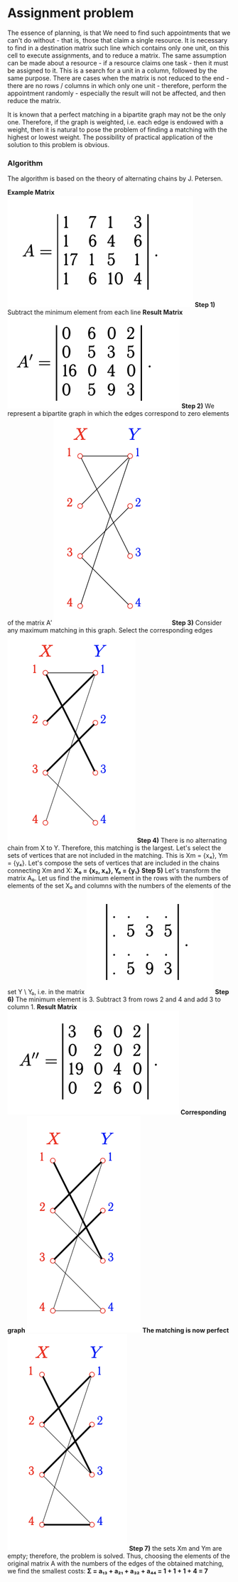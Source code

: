 # Assignment problem

The essence of planning, is that
We need to find such appointments that we can't do without - that is, those that claim a single resource.
It is necessary to find in a destination matrix such line which contains only one unit, on this cell to execute assignments, and to reduce a matrix.
The same assumption can be made about a resource - if a resource claims one task - then it must be assigned to it. This is a search for a unit in a column, followed by the same purpose.
There are cases when the matrix is ​​not reduced to the end - there are no rows / columns in which only one unit - therefore, perform the appointment randomly - especially the result will not be affected, and then reduce the matrix.

It is known that a perfect matching in a bipartite graph may not be the only one. Therefore, if the graph is weighted, i.e. each edge is endowed with a weight, then it is natural to pose the problem of finding a matching with the highest or lowest weight. The possibility of practical application of the solution to this problem is obvious.

### Algorithm
The algorithm is based on the theory of alternating chains by J. Petersen.

**Example Matrix**
![ex](example1.png "ex")
**Step 1)** Subtract the minimum element from each line
**Result Matrix**
![step1](example2.png "step1")
**Step 2)** We represent a bipartite graph in which the edges correspond to zero elements of the matrix A′
![step2](example3.png "step2")
**Step 3)** Consider any maximum matching in this graph. Select the corresponding edges
![step3](example4.png "step3")
**Step 4)** There is no alternating chain from X to Y. Therefore, this matching is the largest. Let's select the sets of vertices that are not included in the matching. This is Xm = {x₄}, Ym = {y₄}. Let's compose the sets of vertices that are included in the chains connecting Xm and X:
**X₀ = {x₂, x₄}, Y₀ = {y₁}**
**Step 5)** Let's transform the matrix A₀. Let us find the minimum element in the rows with the numbers of elements of the set X₀ and columns with the numbers of the elements of the set Y \ Y₀, i.e. in the matrix
![step5](example5.png "step5")
**Step 6)** The minimum element is 3. Subtract 3 from rows 2 and 4 and add 3 to column 1.
**Result Matrix**
![step6](example6.png "step6")
**Corresponding graph**
![step6](example7.png "step6")
**The matching is now perfect**
![step6](example8.png "step6")
**Step 7)** the sets Xm and Ym are empty; therefore, the problem is solved. Thus, choosing the elements of the original matrix A with the numbers of the edges of the obtained matching, we find the smallest costs:
**Σ = a₁₃ + a₂₁ + a₃₂ + a₄₄ = 1 + 1 + 1 + 4 = 7**
